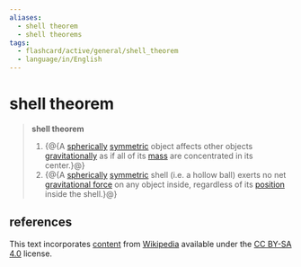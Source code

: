 ```yaml
---
aliases:
  - shell theorem
  - shell theorems
tags:
  - flashcard/active/general/shell_theorem
  - language/in/English
---
```


# shell theorem

> __shell theorem__
>
> 1. {@{A [spherically](sphere.md) [symmetric](symmetry.md) object affects other objects [gravitationally](gravitiy.md) as if all of its [mass](mass.md) are concentrated in its center.}@}
> 2. {@{A [spherically](sphere.md) [symmetric](symmetry.md) shell (i.e. a hollow ball) exerts no net [gravitational force](gravity.md) on any object inside, regardless of its [position](position%20(geometry).md) inside the shell.}@} <!--SR:!2026-10-17,788,330!2026-12-05,775,330-->

## references

This text incorporates [content](https://en.wikipedia.org/wiki/shell_theorem) from [Wikipedia](Wikipedia.md) available under the [CC BY-SA 4.0](https://creativecommons.org/licenses/by-sa/4.0/) license.
